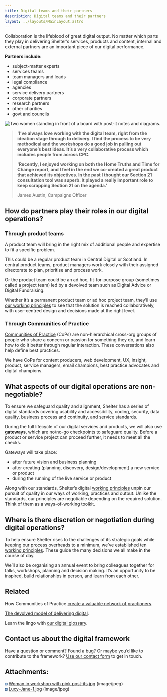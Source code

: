 ```yaml
---
title: Digital teams and their partners
description: Digital teams and their partners
layout: ../layouts/MainLayout.astro
---
```


Collaboration is the lifeblood of great digital output. No matter which parts they play in delivering Shelter’s services, products and content, internal and external partners are an important piece of our digital performance.

**Partners include:**

- subject-matter experts
- services teams
- team managers and leads
- legal compliance
- agencies
- service delivery partners
- corporate partners
- research partners
- other charities
- govt and councils

![Two women standing in front of a board with post-it notes and diagrams.](attachments/404389976/509116488.jpg)

> **'I’ve always love working with the digital team, right from the ideation stage through to delivery. I find the process to be very methodical and the workshops do a good job in pulling out everyone’s best ideas. It’s a very collaborative process which includes people from across CPC.**
>
> **'Recently, I enjoyed working on both the Home Truths and Time for Change report, and I feel in the end we co-created a great product that achieved its objectives. In the past I thought our Section 21 consultation tool was superb. It played a really important role to keep scrapping Section 21 on the agenda.'**
>
> James Austin, Campaigns Officer

## How do partners play their roles in our digital operations?

### Through product teams

A product team will bring in the right mix of additional people and expertise to fit a specific problem.

This could be a regular product team in Central Digital or Scotland. In central product teams, product managers work closely with their assigned directorate to plan, prioritise and process work.

Or the product team could be an ad hoc, fit-for-purpose group (sometimes called a project team) led by a devolved team such as Digital Advice or Digital Fundraising.

Whether it’s a permanent product team or ad hoc project team, they’ll use [our working principles](Our-working-principles_404389919.html) to see that the solution is reached collaboratively, with user-centred design and decisions made at the right level.

### Through Communities of Practice

[Communities of Practice](Communities-of-Practice_404979738.html) (CoPs) are non-hierarchical cross-org groups of people who share a concern or passion for something they do, and learn how to do it better through regular interaction. These conversations also help define best practices.

We have CoPs for content producers, web development, UX, insight, product, service managers, email champions, best practice advocates and digital champions.

## What aspects of our digital operations are non-negotiable? 

To ensure we safeguard quality and alignment, Shelter has a series of digital standards covering usability and accessibility, coding, security, data quality, business process and continuity, and service standards.

During the full lifecycle of our digital services and products, we will also use **gateways**, which are no/no-go checkpoints to safeguard quality. Before a product or service project can proceed further, it needs to meet all the checks.

Gateways will take place:

- after future vision and business planning
- after creating (planning, discovery, design/development) a new service or product
- during the running of the live service or product

Along with our standards, Shelter’s digital [working principles](Our-working-principles_404389919.html) unpin our pursuit of quality in our ways of working, practices and output. Unlike the standards, our principles are negotiable depending on the required solution. Think of them as a ways-of-working toolkit.

## Where is there discretion or negotiation during digital operations?

To help ensure Shelter rises to the challenges of its strategic goals while keeping our process overheads to a minimum, we’ve established ten [working principles](https://shelteruk.atlassian.net/wiki/spaces/GTS/pages/404389919/Shared+principles). These guide the many decisions we all make in the course of day.

We’ll also be organising an annual event to bring colleagues together for talks, workshops, planning and decision making. It’s an opportunity to be inspired, build relationships in person, and learn from each other.

## Related

How Communities of Practice [create a valuable network of practioners](Communities-of-Practice_404979738.html).

[The devolved model of delivering digital](The-devolved-model-of-delivering-digital_416317505.html).

Learn the lingo with [our digital glossary](Shelter%27s-digital-glossary_712245258.html).

## Contact us about the digital framework

Have a question or comment? Found a bug? Or maybe you’d like to contribute to the framework? [Use our contact form](https://england.shelter.org.uk/contact_us_about_the_digital_framework) to get in touch.

## Attachments:

![](images/icons/bullet_blue.gif) [Woman in workshop with pink post-its.jpg](attachments/404389976/516194313.jpg) (image/jpeg)  
![](images/icons/bullet_blue.gif) [Lucy-Jane-1.jpg](attachments/404389976/509116488.jpg) (image/jpeg)
